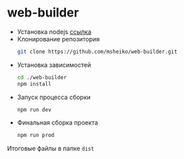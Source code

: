 # web-builder
- Установка nodejs [ссылка](https://nodejs.org/en/)
- Клонирование репозитория
  ```bash
  git clone https://github.com/msheiko/web-builder.git
  ```
- Установка зависимостей
   ```bash
   cd ./web-builder
   npm install
   ```
- Запуск процесса сборки
  ```bash
  npm run dev
  ```
- Финальная сборка проекта
  ```bash
  npm run prod
  ```
 Итоговые файлы в папке `dist`

